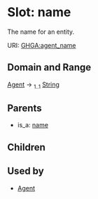 
# Slot: name


The name for an entity.

URI: [GHGA:agent_name](https://w3id.org/GHGA/agent_name)


## Domain and Range

[Agent](Agent.md) &#8594;  <sub>1..1</sub> [String](types/String.md)

## Parents

 *  is_a: [name](name.md)

## Children


## Used by

 * [Agent](Agent.md)
